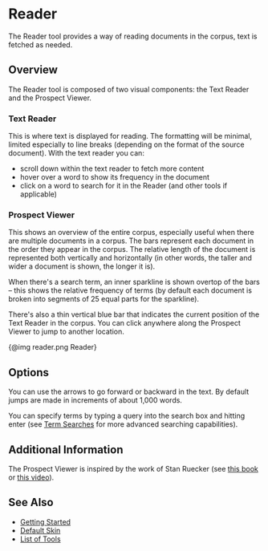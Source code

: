 # Reader

The Reader tool provides a way of reading documents in the corpus, text is fetched as needed.

## Overview

The Reader tool is composed of two visual components: the Text Reader and the Prospect Viewer.

### Text Reader

This is where text is displayed for reading. The formatting will be minimal, limited especially to line breaks (depending on the format of the source document). With the text reader you can:

* scroll down within the text reader to fetch more content
* hover over a word to show its frequency in the document
* click on a word to search for it in the Reader (and other tools if applicable)

### Prospect Viewer

This shows an overview of the entire corpus, especially useful when there are multiple documents in a corpus. The bars represent each document in the order they appear in the corpus. The relative length of the document is represented both vertically and horizontally (in other words, the taller and wider a document is shown, the longer it is).

When there's a search term, an inner sparkline is shown overtop of the bars – this shows the relative frequency of terms (by default each document is broken into segments of 25 equal parts for the sparkline).

There's also a thin vertical blue bar that indicates the current position of the Text Reader in the corpus. You can click anywhere along the Prospect Viewer to jump to another location.

{@img reader.png Reader}

## Options

You can use the arrows to go forward or backward in the text. By default jumps are made in increments of about 1,000 words.

You can specify terms by typing a query into the search box and hitting enter (see [Term Searches](#!/guide/search) for more advanced searching capabilities).

## Additional Information

The Prospect Viewer is inspired by the work of Stan Ruecker (see [this book](http://www.ashgate.com/default.aspx?page=637&calcTitle=1&isbn=9781409404224) or [this video](https://youtu.be/Nd2h9U_H0n8?t=2m27s)).

## See Also

- [Getting Started](#!/guide/start)
- [Default Skin](#!/guide/skins-section-default-skin)
- [List of Tools](#!/guide/tools)